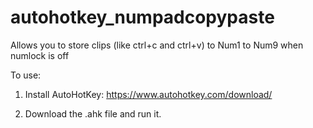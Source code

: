 # autohotkey_numpadcopypaste

Allows you to store clips (like ctrl+c  and ctrl+v) to Num1 to Num9 when numlock is off


To use:
1) Install AutoHotKey:
https://www.autohotkey.com/download/

2) Download the .ahk file and run it.
